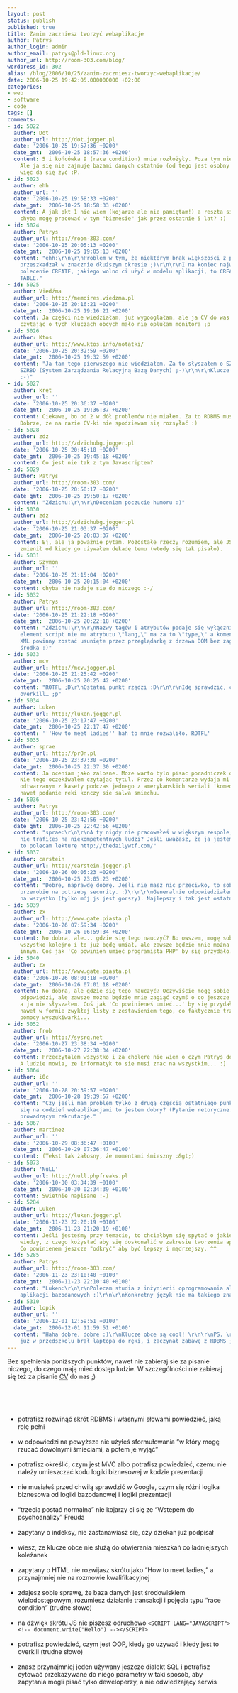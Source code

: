 ```yaml
---
layout: post
status: publish
published: true
title: Zanim zaczniesz tworzyć webaplikacje
author: Patrys
author_login: admin
author_email: patrys@pld-linux.org
author_url: http://room-303.com/blog/
wordpress_id: 302
alias: /blog/2006/10/25/zanim-zaczniesz-tworzyc-webaplikacje/
date: 2006-10-25 19:42:05.000000000 +02:00
categories:
- web
- software
- code
tags: []
comments:
- id: 5022
  author: Dot
  author_url: http://dot.jogger.pl
  date: '2006-10-25 19:57:36 +0200'
  date_gmt: '2006-10-25 18:57:36 +0200'
  content: 5 i końcówka 9 (race condition) mnie rozłożyły. Poza tym nie było źle ;).
    Ale ja się nie zajmuję bazami danych ostatnio (od tego jest osobny specjalista),
    więc da się żyć :P.
- id: 5023
  author: ehh
  author_url: ''
  date: '2006-10-25 19:58:33 +0200'
  date_gmt: '2006-10-25 18:58:33 +0200'
  content: A jak pkt 1 nie wiem (kojarze ale nie pamiętam!) a reszta się zgadza to
    chyba mogę pracować w tym "biznesie" jak przez ostatnie 5 lat? :)
- id: 5024
  author: Patrys
  author_url: http://room-303.com/
  date: '2006-10-25 20:05:13 +0200'
  date_gmt: '2006-10-25 19:05:13 +0200'
  content: "ehh:\r\n\r\nProblem w tym, że niektórym brak większości z powyższych nie
    przeszkadzał w znacznie dłuższym okresie ;)\r\n\r\nI na koniec najważniejsze przykazanie:\r\n\r\nJedyne
    polecenie CREATE, jakiego wolno ci użyć w modelu aplikacji, to CREATE <strong>TEMPORARY</strong>
    TABLE."
- id: 5025
  author: Viedźma
  author_url: http://memoires.viedzma.pl
  date: '2006-10-25 20:16:21 +0200'
  date_gmt: '2006-10-25 19:16:21 +0200'
  content: Ja części nie wiedziałam, już wygooglałam, ale ja CV do was nie piszę a
    czytając o tych kluczach obcych mało nie oplułam monitora ;p
- id: 5026
  author: Ktos
  author_url: http://www.ktos.info/notatki/
  date: '2006-10-25 20:32:59 +0200'
  date_gmt: '2006-10-25 19:32:59 +0200'
  content: "Ja tam tego pierwszego nie wiedziałem. Za to słyszałem o SZBD, względnie
    SZRBD (System Zarządzania Relacyjną Bazą Danych) ;-)\r\n\r\nKlucze obce rządzą
    :-)"
- id: 5027
  author: kret
  author_url: ''
  date: '2006-10-25 20:36:37 +0200'
  date_gmt: '2006-10-25 19:36:37 +0200'
  content: Ciekawe, bo od 2 w dół problemów nie miałem. Za to RDBMS musiałem googlać.
    Dobrze, że na razie CV-ki nie spodziewam się rozsyłać :)
- id: 5028
  author: zdz
  author_url: http://zdzichubg.jogger.pl
  date: '2006-10-25 20:45:18 +0200'
  date_gmt: '2006-10-25 19:45:18 +0200'
  content: Co jest nie tak z tym Javascriptem?
- id: 5029
  author: Patrys
  author_url: http://room-303.com/
  date: '2006-10-25 20:50:17 +0200'
  date_gmt: '2006-10-25 19:50:17 +0200'
  content: "Zdzichu:\r\n\r\nDoceniam poczucie humoru :)"
- id: 5030
  author: zdz
  author_url: http://zdzichubg.jogger.pl
  date: '2006-10-25 21:03:37 +0200'
  date_gmt: '2006-10-25 20:03:37 +0200'
  content: Ej, ale ja poważnie pytam. Pozostałe rzeczy rozumiem, ale JS chyba się
    zmienił od kiedy go używałem dekadę temu (wtedy się tak pisało).
- id: 5031
  author: Szymon
  author_url: ''
  date: '2006-10-25 21:15:04 +0200'
  date_gmt: '2006-10-25 20:15:04 +0200'
  content: chyba nie nadaje sie do niczego :-/
- id: 5032
  author: Patrys
  author_url: http://room-303.com/
  date: '2006-10-25 21:22:18 +0200'
  date_gmt: '2006-10-25 20:22:18 +0200'
  content: "Zdzichu:\r\n\r\nNazwy tagów i atrybutów podaje się wyłącznie małymi literami,
    element script nie ma atrybutu \"lang,\" ma za to \"type,\" a komentarze w formacie
    XML powinny zostać usunięte przez przeglądarkę z drzewa DOM bez zaglądania do
    środka :)"
- id: 5033
  author: mcv
  author_url: http://mcv.jogger.pl
  date: '2006-10-25 21:25:42 +0200'
  date_gmt: '2006-10-25 20:25:42 +0200'
  content: "ROTFL ;D\r\nOstatni punkt rządzi :D\r\n\r\nIdę sprawdzić, co to jest ten
    overkill… ;p"
- id: 5034
  author: Luken
  author_url: http://luken.jogger.pl
  date: '2006-10-25 23:17:47 +0200'
  date_gmt: '2006-10-25 22:17:47 +0200'
  content: '''How to meet ladies'' hah to mnie rozwaliło. ROTFL'
- id: 5035
  author: sprae
  author_url: http://pr0n.pl
  date: '2006-10-25 23:37:30 +0200'
  date_gmt: '2006-10-25 22:37:30 +0200'
  content: Ja oceniam jako zalosne. Moze warto bylo pisac poradniczek dla PHP n00b.
    Nie tego oczekiwalem czytajac tytul. Przez co komentarze wydaja mi sie smiechem
    odtwarzanym z kasety podczas jednego z amerykanskich seriali 'komediowych', gdzie
    nawet podanie reki konczy sie salwa smiechu.
- id: 5036
  author: Patrys
  author_url: http://room-303.com/
  date: '2006-10-25 23:42:56 +0200'
  date_gmt: '2006-10-25 22:42:56 +0200'
  content: "sprae:\r\n\r\nA ty nigdy nie pracowałeś w większym zespole, czy w życiu
    nie trafiłeś na niekompetentnych ludzi? Jeśli uważasz, że ja jestem jakimś wybrańcem,
    to polecam lekturę http://thedailywtf.com/"
- id: 5037
  author: carstein
  author_url: http://carstein.jogger.pl
  date: '2006-10-26 00:05:23 +0200'
  date_gmt: '2006-10-25 23:05:23 +0200'
  content: "Dobre, naprawdę dobrę. Jeśli nie masz nic przeciwko, to sobie to jakoś
    przerobie na potrzeby security. :)\r\n\r\nGeneralnie odpowiedziałem poprawnie
    na wszystko (tylko mój js jest gorszy). Najlepszy i tak jest ostatni punkt."
- id: 5039
  author: zx
  author_url: http://www.gate.piasta.pl
  date: '2006-10-26 07:59:34 +0200'
  date_gmt: '2006-10-26 06:59:34 +0200'
  content: No dobra, ale... gdzie się tego nauczyć? Bo owszem, mogę sobie wygoglać
    wszystko kolejno i to już będę umiał, ale zawsze będzie mnie można zagiąć czymś
    innym. Coś jak 'Co powinien umieć programista PHP' by się przydało...
- id: 5040
  author: zx
  author_url: http://www.gate.piasta.pl
  date: '2006-10-26 08:01:18 +0200'
  date_gmt: '2006-10-26 07:01:18 +0200'
  content: No dobra, ale gdzie się tego nauczyć? Oczywiście mogę sobie kolejno wygoglać
    odpowiedzi, ale zawsze można będzie mnie zagiąć czymś o co jeszcze nikt nie pytał,
    a ja nie słyszałem. Coś jak 'Co powinieneś umieć...' by się przydało. Takie ogólne,
    nawet w formie zwykłej listy z zestawieniem tego, co faktycznie trzeba znać, bez
    pomocy wyszukiwarki...
- id: 5052
  author: frob
  author_url: http://sysrq.net
  date: '2006-10-27 23:38:34 +0200'
  date_gmt: '2006-10-27 22:38:34 +0200'
  content: Przeczytalem wszystko i za cholere nie wiem o czym Patrys do mnie rozmawia...
    A ludzie mowia, ze informatyk to sie musi znac na wszystkim... :]
- id: 5064
  author: i0c
  author_url: ''
  date: '2006-10-28 20:39:57 +0200'
  date_gmt: '2006-10-28 19:39:57 +0200'
  content: "Czy jeśli mam problem tylko z drugą częścią ostatniego punktu, a nie zajmuję
    się na codzień webaplikacjami to jestem dobry? (Pytanie retoryczne. ;)\r\n\r\nWspółczuję
    prowadzącym rekrutację."
- id: 5067
  author: martinez
  author_url: ''
  date: '2006-10-29 08:36:47 +0100'
  date_gmt: '2006-10-29 07:36:47 +0100'
  content: (Tekst tak żałosny, że momentami śmieszny :&gt;)
- id: 5073
  author: 'NuLL'
  author_url: http://null.phpfreaks.pl
  date: '2006-10-30 03:34:39 +0100'
  date_gmt: '2006-10-30 02:34:39 +0100'
  content: Swietnie napisane :-)
- id: 5284
  author: Luken
  author_url: http://luken.jogger.pl
  date: '2006-11-23 22:20:19 +0100'
  date_gmt: '2006-11-23 21:20:19 +0100'
  content: Jeśli jesteśmy przy temacie, to chciałbym się spytać o jakieś dobre źródła
    wiedzy, z czego kożystać aby się doskonalić w zakresie tworzenia aplikacji webowych.
    Co powinienem jeszcze "odkryć" aby być lepszy i mądrzejszy. ^^
- id: 5285
  author: Patrys
  author_url: http://room-303.com/
  date: '2006-11-23 23:10:40 +0100'
  date_gmt: '2006-11-23 22:10:40 +0100'
  content: "Luken:\r\n\r\nPolecam studia z inżynierii oprogramowania albo projektowania
    aplikacji bazodanowych :)\r\n\r\nKonkretny język nie ma takiego znaczenia."
- id: 5310
  author: lopik
  author_url: ''
  date: '2006-12-01 12:59:51 +0100'
  date_gmt: '2006-12-01 11:59:51 +0100'
  content: "Haha dobre, dobre :)\r\nKlucze obce są cool! \r\n\r\nPS. \r\nPatrys zapewne
    już w przedszkolu brał laptopa do ręki, i zaczynał zabawę z RDBMS ;)"
---
```

<p>Bez spełnienia poniższych punktów, nawet nie zabieraj sie za pisanie niczego, do czego mają mieć dostęp ludzie. W szczególności nie zabieraj się też za pisanie <abbr title="Curriculum Vitae">CV</abbr> do nas ;)</p><br /><br /><ul><br /><li>potrafisz rozwinąć skrót <abbr>RDBMS</abbr> i własnymi słowami powiedzieć, jaką rolę pełni</li><br /><li>w odpowiedzi na powyższe nie użyłeś sformułowania <q>w który mogę rzucać dowolnymi śmieciami, a potem je wyjąć</q></li><br /><li>potrafisz określić, czym jest <abbr>MVC</abbr> albo potrafisz powiedzieć, czemu nie należy umieszczać kodu logiki biznesowej w kodzie prezentacji</li><br /><li>nie musiałeś przed chwilą sprawdzić w Google, czym się różni logika biznesowa od logiki bazodanowej i logiki prezentacji</li><br /><li><q>trzecia postać normalna</q> nie kojarzy ci się ze <q>Wstępem do psychoanalizy</q> Freuda</li><br /><li>zapytany o indeksy, nie zastanawiasz się, czy dziekan już podpisał</li><br /><li>wiesz, że klucze obce nie służą do otwierania mieszkań co ładniejszych koleżanek</li><br /><li>zapytany o <abbr>HTML</abbr> nie rozwijasz skrótu jako <q>How to meet ladies,</q> a przynajmniej nie na rozmowie kwalifikacyjnej</li><br /><li>zdajesz sobie sprawę, że baza danych jest środowiskiem wielodostępowym, rozumiesz działanie transakcji i pojęcia typu <q>race condition</q> (trudne słowo)</li><br /><li>na dźwięk skrótu <abbr>JS</abbr> nie piszesz odruchowo <code>&lt;SCRIPT LANG="JAVASCRIPT"&gt;&lt;!-- document.write("Hello") --&gt;&lt;/SCRIPT&gt;</code></li><br /><li>potrafisz powiedzieć, czym jest <abbr>OOP</abbr>, kiedy go używać i kiedy jest to overkill (trudne słowo)</li><br /><li>znasz przynajmniej jeden używany jeszcze dialekt <abbr>SQL</abbr> i potrafisz cytować przekazywane do niego parametry w taki sposób, aby zapytania mogli pisać tylko deweloperzy, a nie odwiedzający serwis</li><br /></ul>
